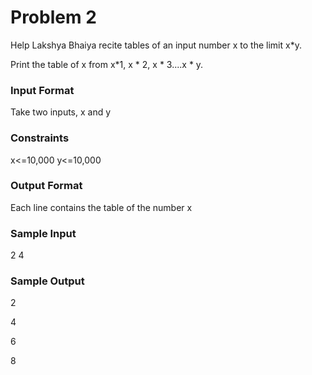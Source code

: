 # Problem 2

Help Lakshya Bhaiya recite tables of an input number x to the limit x*y.

Print the table of x from x*1, x * 2, x * 3....x * y.

### Input Format

Take two inputs, x and y

### Constraints

x<=10,000 y<=10,000

### Output Format

Each line contains the table of the number x

### Sample Input

2 4

### Sample Output

2

4

6

8
